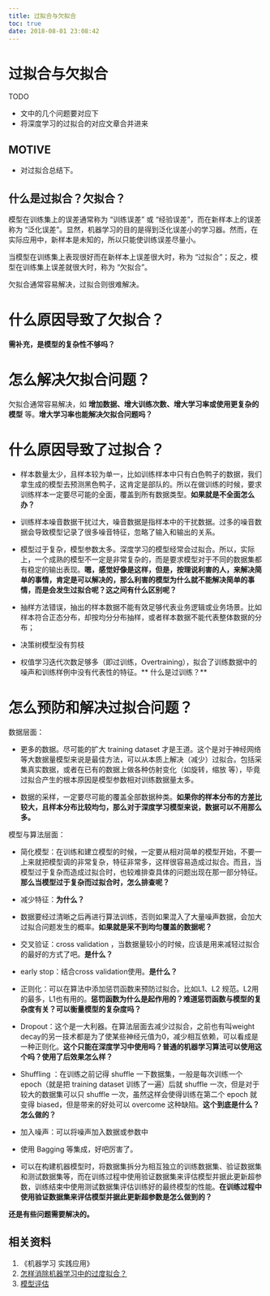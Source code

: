 ```yaml
---
title: 过拟合与欠拟合
toc: true
date: 2018-08-01 23:08:42
---
```

# 过拟合与欠拟合




TODO

* 文中的几个问题要对应下
* 将深度学习的过拟合的对应文章合并进来




## MOTIVE

* 对过拟合总结下。





## 什么是过拟合？欠拟合？


模型在训练集上的误差通常称为 “训练误差” 或 “经验误差”，而在新样本上的误差称为 “泛化误差”。显然，机器学习的目的是得到泛化误差小的学习器。然而，在实际应用中，新样本是未知的，所以只能使训练误差尽量小。

当模型在训练集上表现很好而在新样本上误差很大时，称为 “过拟合”；反之，模型在训练集上误差就很大时，称为 “欠拟合”。

欠拟合通常容易解决，过拟合则很难解决。


# 什么原因导致了欠拟合？


**需补充，是模型的复杂性不够吗？**


# 怎么解决欠拟合问题？


欠拟合通常容易解决，如 **增加数据、增大训练次数、增大学习率或使用更复杂的模型** 等。**增大学习率也能解决欠拟合问题吗？**






# 什么原因导致了过拟合？






  * 样本数量太少，且样本较为单一，比如训练样本中只有白色鸭子的数据，我们拿生成的模型去预测黑色鸭子，这肯定是部队的。所以在做训练的时候，要求训练样本一定要尽可能的全面，覆盖到所有数据类型。**如果就是不全面怎么办？**


  * 训练样本噪音数据干扰过大，噪音数据是指样本中的干扰数据。过多的噪音数据会导致模型记录了很多噪音特征，忽略了输入和输出的关系。


  * 模型过于复杂，模型参数太多。深度学习的模型经常会过拟合。所以，实际上，一个成熟的模型不一定是非常复杂的，而是要求模型对于不同的数据集都有稳定的输出表现。**嗯，感觉好像是这样，但是，按理说利害的人，来解决简单的事情，肯定是可以解决的，那么利害的模型为什么就不能解决简单的事情，而是会发生过拟合呢？这之间有什么区别呢？**


  * 抽样方法错误，抽出的样本数据不能有效足够代表业务逻辑或业务场景。比如样本符合正态分布，却按均分分布抽样，或者样本数据不能代表整体数据的分布；


  * 决策树模型没有剪枝


  * 权值学习迭代次数足够多（即过训练，Overtraining），拟合了训练数据中的噪声和训练样例中没有代表性的特征。** 什么是过训练？**




# 怎么预防和解决过拟合问题？


数据层面：




  * 更多的数据。尽可能的扩大 training dataset 才是王道。这个是对于神经网络等大数据量模型来说是最佳方法，可以从本质上解决（减少）过拟合。包括采集真实数据，或者在已有的数据上做各种仿射变化（如旋转，缩放 等），毕竟过拟合产生的根本原因是模型参数相对训练数据量太多。


  * 数据的采样，一定要尽可能的覆盖全部数据种类。**如果你的样本分布的方差比较大，且样本分布比较均匀，那么对于深度学习模型来说，数据可以不用那么多。**


模型与算法层面：


  * 简化模型：在训练和建立模型的时候，一定要从相对简单的模型开始，不要一上来就把模型调的非常复杂，特征非常多，这样很容易造成过拟合。而且，当模型过于复杂而造成过拟合时，也较难排查具体的问题出现在那一部分特征。**那么当模型过于复杂而过拟合时，怎么排查呢？**


  * 减少特征：**为什么？**


  * 数据要经过清晰之后再进行算法训练，否则如果混入了大量噪声数据，会加大过拟合问题发生的概率。**如果就是采不到均匀覆盖的数据呢？**


  * 交叉验证：cross validation ，当数据量较小的时候，应该是用来减轻过拟合的最好的方式了吧。**是什么？**


  * early stop：结合cross validation使用。**是什么？**


  * 正则化：可以在算法中添加惩罚函数来预防过拟合。比如L1、L2 规范。L2用的最多，L1也有用的。**惩罚函数为什么是起作用的？难道惩罚函数与模型的复杂度有关？可以衡量模型的复杂度吗？**


  * Dropout：这个是一大利器。在算法层面去减少过拟合，之前也有叫weight decay的另一技术都是为了使某些神经元值为0，减少相互依赖，可以看成是一种正则化。**这个只能在深度学习中使用吗？普通的机器学习算法可以使用这个吗？使用了后效果怎么样？**


  * Shuffling ：在训练之前记得 shuffle 一下数据集，一般是每次训练一个 epoch（就是把 training dataset 训练了一遍）后就 shuffle 一次，但是对于较大的数据集可以只 shuffle 一次，虽然这样会使得训练在第二个 epoch 就变得 biased，但是带来的好处可以 overcome 这种缺陷。**这个到底是什么？怎么做的？**


  * 加入噪声：可以将噪声加入数据或参数中


  * 使用 Bagging 等集成，好吧厉害了。


  * 可以在构建机器模型时，将数据集拆分为相互独立的训练数据集、验证数据集和测试数据集等，而在训练过程中使用验证数据集来评估模型并据此更新超参数，训练结束中使用测试数据集评估训练好的最终模型的性能。**在训练过程中使用验证数据集来评估模型并据此更新超参数是怎么做到的？**


**还是有些问题需要解决的。**





## 相关资料

1. 《机器学习 实践应用》
2. [怎样消除机器学习中的过度拟合？](https://www.zhihu.com/question/26898675)
3. [模型评估](https://feisky.xyz/machine-learning/basic/evaluation.html)
